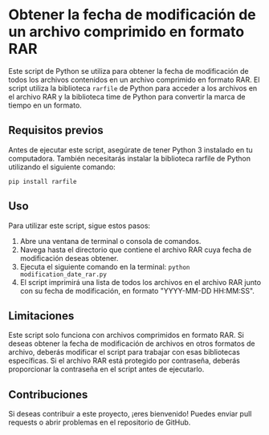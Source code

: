 # Obtener la fecha de modificación de un archivo comprimido en formato RAR
Este script de Python se utiliza para obtener la fecha de modificación de todos los archivos contenidos en un archivo comprimido en formato RAR. El script utiliza la biblioteca `rarfile` de Python para acceder a los archivos en el archivo RAR y la biblioteca time de Python para convertir la marca de tiempo en un formato.

## Requisitos previos
Antes de ejecutar este script, asegúrate de tener Python 3 instalado en tu computadora. También necesitarás instalar la biblioteca rarfile de Python utilizando el siguiente comando:

`pip install rarfile`

## Uso
Para utilizar este script, sigue estos pasos:

1. Abre una ventana de terminal o consola de comandos.
2. Navega hasta el directorio que contiene el archivo RAR cuya fecha de modificación deseas obtener.
3. Ejecuta el siguiente comando en la terminal:
`python modification_date_rar.py`
4. El script imprimirá una lista de todos los archivos en el archivo RAR junto con su fecha de modificación, en formato "YYYY-MM-DD HH:MM:SS".

## Limitaciones
Este script solo funciona con archivos comprimidos en formato RAR. Si deseas obtener la fecha de modificación de archivos en otros formatos de archivo, deberás modificar el script para trabajar con esas bibliotecas específicas.
Si el archivo RAR está protegido por contraseña, deberás proporcionar la contraseña en el script antes de ejecutarlo.
## Contribuciones
Si deseas contribuir a este proyecto, ¡eres bienvenido! Puedes enviar pull requests o abrir problemas en el repositorio de GitHub.
